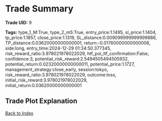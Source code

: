 # Trade Summary

**Trade UID:** 9 

**Tags:** type_1_M:True, type_2_m5:True, entry_price:1.1495, sl_price:1.1404, tp_price:1.1857, close_price:1.1319, SL_distance:0.009099999999999886, TP_distance:0.03620000000000001, return:-0.01760000000000006, side:long, entry_time:2024-12-29 01:34:50.377345, risk_reward_ratio:3.978021978022029, htf_poi_ltf_confirmation:False, confidence:3, potential_risk_reward:2.5494505494505932, potential_return:0.02320000000000011, potential_price:1.1727, management_strategy:close_early, session:tokyo, risk_reward_ratio:3.978021978022029, outcome:loss, initial_risk_reward:3.978021978022029, initial_return:0.03620000000000001

## Trade Plot Explanation


[Back to Index](index.md)
